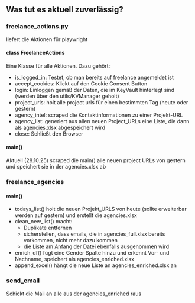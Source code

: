 ## Was tut es aktuell zuverlässig?
### freelance_actions.py
liefert die Aktionen für playwright
#### class FreelanceActions
Eine Klasse für alle Aktionen.
Dazu gehört:
- is_logged_in: Testet, ob man bereits auf freelance angemeldet ist
- accept_cookies: Klickt auf den Cookie Consent Button
- login: Einloggen gemäß der Daten, die im KeyVault hinterlegt sind (werden über den utils/KVManager geholt)
- project_urls: holt alle project urls für einen bestimmten Tag (heute oder gestern)
- agency_intel: scraped die Kontaktinformationen zu einer Projekt-URL
- agency_list: generiert aus allen neuen Project_URLs eine Liste, die dann als agencies.xlsx abgespeichert wird
- close: Schließt den Browser

#### main()
Aktuell (28.10.25) scraped die main() alle neuen project URLs von gestern und speichert sie in der agencies.xlsx ab

### freelance_agencies
#### main()
- todays_list() holt die neuen Projekt_URLS von heute (sollte erweiterbar werden auf gestern) und erstellt die agencies.xlsx
- clean_new_list() macht:
    - Duplikate entfernen
    - sicherstellen, dass emails, die in agencies_full.xlsx bereits vorkommen, nicht mehr dazu kommen
    - die Liste am Anfang der Datei ebenfalls ausgenommen wird
- enrich_df() fügt eine Gender Spalte hinzu und erkennt Vor- und Nachname, speichert als agencies_enriched.xlsx
- append_excel() hängt die neue Liste an agencies_enriched.xlsx an

### send_email
Schickt die Mail an alle aus der agencies_enriched raus